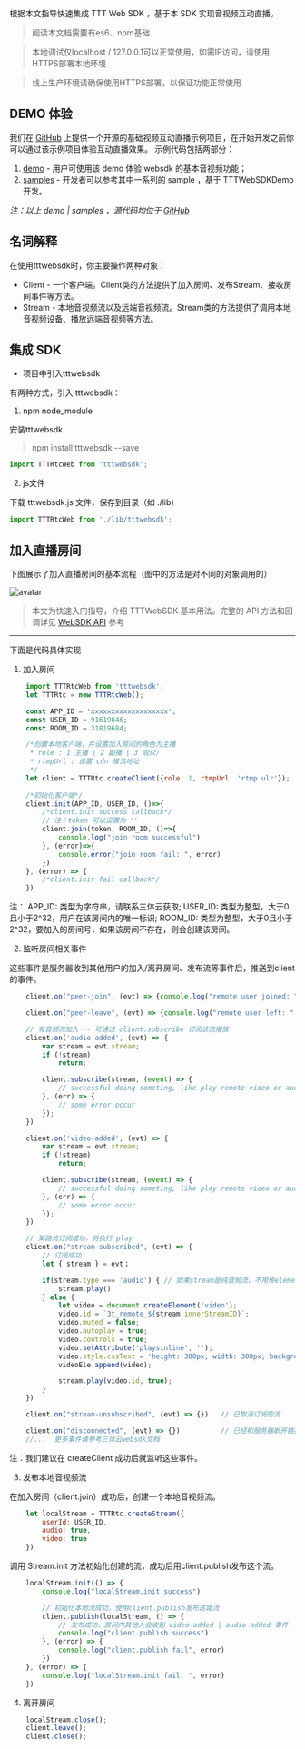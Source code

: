 根据本文指导快速集成 TTT Web SDK ，基于本 SDK 实现音视频互动直播。

> 阅读本文档需要有es6、npm基础

> 本地调试仅localhost / 127.0.0.1可以正常使用，如需IP访问，请使用HTTPS部署本地环境

> 线上生产环境请确保使用HTTPS部署，以保证功能正常使用

## DEMO 体验

我们在 [GitHub](https://github.com/santiyun/TTTWebSDKDemo) 上提供一个开源的基础视频互动直播示例项目，在开始开发之前你可以通过该示例项目体验互动直播效果。
示例代码包括两部分：
1. [demo](https://stech.3ttech.cn/webdemo/index.html) - 用户可使用该 demo 体验 websdk 的基本音视频功能；
2. [samples](https://stech.3ttech.cn/webdemo/samples.html) - 开发者可以参考其中一系列的 sample ，基于 TTTWebSDKDemo 开发。

_注：以上 demo | samples ，源代码均位于 [GitHub](https://github.com/santiyun/TTTWebSDKDemo)_

## 名词解释

在使用tttwebsdk时，你主要操作两种对象：
- Client - 一个客户端。Client类的方法提供了加入房间、发布Stream、接收房间事件等方法。
- Stream - 本地音视频流以及远端音视频流。Stream类的方法提供了调用本地音视频设备、播放远端音视频等方法。 

## 集成 SDK  

- 项目中引入tttwebsdk

有两种方式，引入 tttwebsdk：

1. npm node_module

安装tttwebsdk
> npm install tttwebsdk --save  

```javascript  
import TTTRtcWeb from 'tttwebsdk';
```
2. js文件

下载 tttwebsdk.js 文件，保存到目录（如 ./lib）
```javascript  
import TTTRtcWeb from './lib/tttwebsdk';
```

## 加入直播房间

下图展示了加入直播房间的基本流程（图中的方法是对不同的对象调用的） 

![avatar](https://stech.3ttech.cn/websdkm/doc.png)

> 本文为快速入门指导，介绍 TTTWebSDK 基本用法。完整的 API 方法和回调详见 [WebSDK API](http://www.3ttech.cn/index.php?menu=68&type=Web) 参考
---
下面是代码具体实现

1. 加入房间

```javascript
	import TTTRtcWeb from 'tttwebsdk';
	let TTTRtc = new TTTRtcWeb();

	const APP_ID = 'xxxxxxxxxxxxxxxxxxx';
	const USER_ID = 91619846;
	const ROOM_ID = 31819684;

	/*创建本地客户端，并设置加入房间的角色为主播
	 * role : 1 主播 | 2 副播 | 3 观众）
	 * rtmpUrl : 设置 cdn 推流地址
	 */
	let client = TTTRtc.createClient({role: 1, rtmpUrl: 'rtmp ulr'});
	
	/*初始化客户端*/
	client.init(APP_ID, USER_ID, ()=>{
		/*client.init success callback*/
		// 注：token 可以设置为 ''
        client.join(token, ROOM_ID, ()=>{
            console.log("join room successful")
        }, (error)=>{
            console.error("join room fail: ", error)
        })
    }, (error) => {
        /*client.init fail callback*/
    })
```
注：
APP_ID: 类型为字符串，请联系三体云获取; 
USER_ID: 类型为整型，大于0且小于2^32，用户在该房间内的唯一标识; 
ROOM_ID: 类型为整型，大于0且小于2^32，要加入的房间号，如果该房间不存在，则会创建该房间。

2. 监听房间相关事件

这些事件是服务器收到其他用户的加入/离开房间、发布流等事件后，推送到client的事件。

```javascript
	client.on("peer-join", (evt) => {console.log("remote user joined: ", evt) }) // 有用户加入

	client.on("peer-leave", (evt) => {console.log("remote user left: ", evt) })  // 有用户离开

	// 有音频流加入 -- 可通过 client.subscribe 订阅该流播放
	client.on('audio-added', (evt) => {
		var stream = evt.stream;
		if (!stream)
			return;

        client.subscribe(stream, (event) => {
            // successful doing someting, like play remote video or audio.
        }, (err) => {
			// some error occur
        });
	})

	client.on('video-added', (evt) => {
		var stream = evt.stream;
		if (!stream)
			return;

		client.subscribe(stream, (event) => {
            // successful doing someting, like play remote video or audio.
        }, (err) => {
			// some error occur
        });
	})

	// 某路流订阅成功，将执行 play
	client.on("stream-subscribed", (evt) => {
		// 订阅成功
		let { stream } = evt；

		if(stream.type === 'audio') { // 如果stream是纯音频流，不用传elementID
			stream.play()
		} else {
			let video = document.createElement('video');
			video.id = `3t_remote_${stream.innerStreamID}`;
			video.muted = false;
			video.autoplay = true;
			video.controls = true;
			video.setAttribute('playsinline', '');
			video.style.cssText = 'height: 300px; width: 300px; background: black; position:relative; display:inline-block;'
			videoEle.append(video);

			stream.play(video.id, true);
		}
	})

	client.on("stream-unsubscribed", (evt) => {})   // 已取消订阅的流	

	client.on("disconnected", (evt) => {})          // 已经和服务器断开链接
	//...  更多事件请参考三体云websdk文档
```
注：我们建议在 createClient 成功后就监听这些事件。

3. 发布本地音视频流

在加入房间（client.join）成功后，创建一个本地音视频流。
```javascript
	let localStream = TTTRtc.createStream({
		userId: USER_ID,
		audio: true,
		video: true
	})
```  
调用 Stream.init 方法初始化创建的流，成功后用client.publish发布这个流。
```javascript
	localStream.init(() => {
		console.log("localStream.init success")

		// 初始化本地流成功，使用client.publish发布这路流
		client.publish(localStream, () => {
			// 发布成功，房间内其他人会收到 video-added | audio-added 事件
			console.log("client.publish success")
		}, (error) => {
			console.log("client.publish fail", error)
		})
	}, (error) => {
		console.log("localStream.init fail: ", error)
	})
``` 

4. 离开房间

```javascript
	localStream.close();
	client.leave();
	client.close();
```
